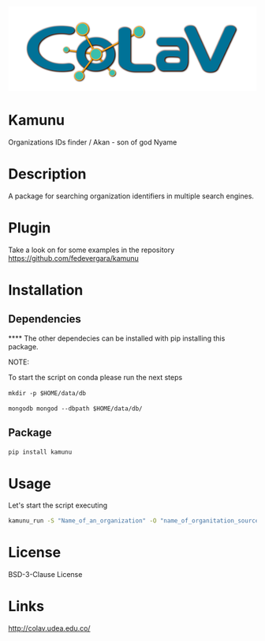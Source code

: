 <center><img src="https://raw.githubusercontent.com/colav/colav.github.io/master/img/Logo.png"/></center>

# Kamunu  
Organizations IDs finder /  Akan - son of god Nyame

# Description
A package for searching organization identifiers in multiple search engines.

# Plugin
Take a look on for some examples in the repository
https://github.com/fedevergara/kamunu

# Installation

## Dependencies
**** The other dependecies can be installed with pip installing this package.

NOTE:

To start the script on conda please run the next steps

`
mkdir -p $HOME/data/db 
`

`
mongodb mongod --dbpath $HOME/data/db/
`

## Package
`pip install kamunu`

# Usage

Let's start the script executing
```.sh
kamunu_run -S "Name_of_an_organization" -O "name_of_organitation_source"
```

# License
BSD-3-Clause License 

# Links
http://colav.udea.edu.co/